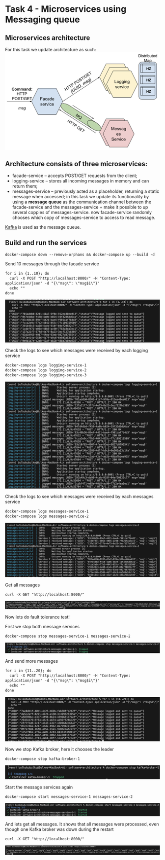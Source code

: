 # Task 4 - Microservices using Messaging queue

## Microservices architecture
For this task we update architecture as such:
![microservices-architecture](data/microservices-architecture.png)

## Architecture consists of three microservices:

- facade-service – accepts POST/GET requests from the client;
- logging-service – stores all incoming messages in memory and can return them;
- messages-service – previously acted as a placeholder, returning a static message when accessed; in this task we update its functionality by using a **message queue** as the communication channel between the facade-service and the messages-service + make it possible to up several coppies of messages-service. now facade-service randomly chooses which copy of messages-service to access to read message. 

[Kafka](https://hub.docker.com/r/apache/kafka) is used as the message queue.

## Build and run the services
```
docker-compose down --remove-orphans && docker-compose up --build -d
```

Send 10 messages through the facade service
```
for i in {1..10}; do
  curl -X POST "http://localhost:8000/" -H "Content-Type: application/json" -d "{\"msg\": \"msg$i\"}"
  echo ""
done
```

![img-0](data/img-0.png)

Check the logs to see which messages were received by each logging service
```
docker-compose logs logging-service-1
docker-compose logs logging-service-2
docker-compose logs logging-service-3
```

![img-1](data/img-1.png)

Check the logs to see which messages were received by each messages service
```
docker-compose logs messages-service-1
docker-compose logs messages-service-2
```

![img-1](data/img-2.png)

Get all messages
```
curl -X GET "http://localhost:8000/"
```

![img-3](data/img-3.png)


Now lets do fault tolerance test!

First we stop both message services
```
docker-compose stop messages-service-1 messages-service-2
```

![img-4](data/img-4.png)

And send more messages
```
for i in {11..20}; do
  curl -X POST "http://localhost:8000/" -H "Content-Type: application/json" -d "{\"msg\": \"msg$i\"}"
  echo ""
done
```

![img-5](data/img-5.png)

Now we stop Kafka broker, here it chooses the leader 
```
docker-compose stop kafka-broker-1
```

![img-6](data/img-6.png)

Start the message services again
```
docker-compose start messages-service-1 messages-service-2
```
![img-6](data/img-7.png)

And lets get all messages. It shows that all messages were processed, even though one Kafka broker was down during the restart
```
curl -X GET "http://localhost:8000/"
```
![img-8](data/img-8.png)
